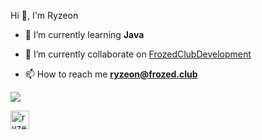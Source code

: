 <p align="left">
Hi 👋, I'm Ryzeon 
</p>

- 🌱 I’m currently learning **Java**

- 🔭 I’m currently collaborate on [FrozedClubDevelopment](https://github.com/FrozedClubDevelopment)

- 📫 How to reach me **ryzeon@frozed.club**


<p align="left"> 
<img src="https://github-readme-stats.vercel.app/api?username=Ryzeon&show_icons=true&theme=radical&count_private=true" 
</p>
  

<a href="https://twitter.com/ryzeon_" target="blank"> <img align="center" src="https://cdn.jsdelivr.net/npm/simple-icons@3.0.1/icons/twitter.svg" alt="ryzeon_" height="30" width="30" />
</a> 
